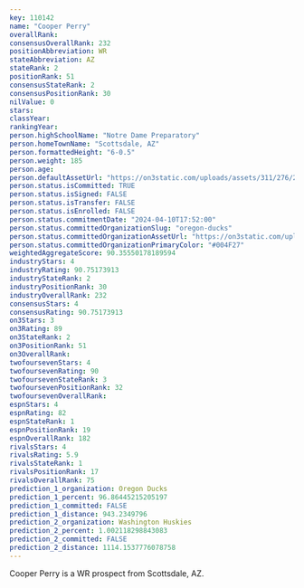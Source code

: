 ```yaml
---
key: 110142
name: "Cooper Perry"
overallRank: 
consensusOverallRank: 232
positionAbbreviation: WR
stateAbbreviation: AZ
stateRank: 2
positionRank: 51
consensusStateRank: 2
consensusPositionRank: 30
nilValue: 0
stars: 
classYear: 
rankingYear: 
person.highSchoolName: "Notre Dame Preparatory"
person.homeTownName: "Scottsdale, AZ"
person.formattedHeight: "6-0.5"
person.weight: 185
person.age: 
person.defaultAssetUrl: "https://on3static.com/uploads/assets/311/276/276311.jpg"
person.status.isCommitted: TRUE
person.status.isSigned: FALSE
person.status.isTransfer: FALSE
person.status.isEnrolled: FALSE
person.status.commitmentDate: "2024-04-10T17:52:00"
person.status.committedOrganizationSlug: "oregon-ducks"
person.status.committedOrganizationAssetUrl: "https://on3static.com/uploads/assets/136/150/150136.svg"
person.status.committedOrganizationPrimaryColor: "#004F27"
weightedAggregateScore: 90.35550178189594
industryStars: 4
industryRating: 90.75173913
industryStateRank: 2
industryPositionRank: 30
industryOverallRank: 232
consensusStars: 4
consensusRating: 90.75173913
on3Stars: 3
on3Rating: 89
on3StateRank: 2
on3PositionRank: 51
on3OverallRank: 
twofoursevenStars: 4
twofoursevenRating: 90
twofoursevenStateRank: 3
twofoursevenPositionRank: 32
twofoursevenOverallRank: 
espnStars: 4
espnRating: 82
espnStateRank: 1
espnPositionRank: 19
espnOverallRank: 182
rivalsStars: 4
rivalsRating: 5.9
rivalsStateRank: 1
rivalsPositionRank: 17
rivalsOverallRank: 75
prediction_1_organization: Oregon Ducks
prediction_1_percent: 96.86445215205197
prediction_1_committed: FALSE
prediction_1_distance: 943.2349796
prediction_2_organization: Washington Huskies
prediction_2_percent: 1.002118298843083
prediction_2_committed: FALSE
prediction_2_distance: 1114.1537776078758
---
```

Cooper Perry is a WR prospect from Scottsdale, AZ.
